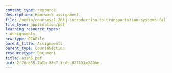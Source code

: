 ```yaml
---
content_type: resource
description: Homework assignment.
file: /media/courses/1-201j-introduction-to-transportation-systems-fall-2006/2f70ce557b9b36c71c6c027131e280be_assn5.pdf
file_type: application/pdf
learning_resource_types:
- Assignments
ocw_type: OCWFile
parent_title: Assignments
parent_type: CourseSection
resourcetype: Document
title: assn5.pdf
uid: 2f70ce55-7b9b-36c7-1c6c-027131e280be
---
```

